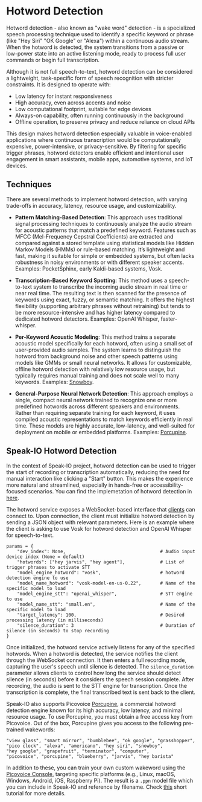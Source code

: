 
# Hotword Detection

Hotword detection - also known as "wake word" detection - is a specialized speech processing technique used to identify a specific keyword or phrase (like "Hey Siri" "OK Google" or "Alexa") within a continuous audio stream. When the hotword is detected, the system transitions from a passive or low-power state into an active listening mode, ready to process full user commands or begin full transcription.

Although it is not full speech-to-text, hotword detection can be considered a lightweight, task-specific form of speech recognition with stricter constraints. It is designed to operate with:

- Low latency for instant responsiveness
- High accuracy, even across accents and noise
- Low computational footprint, suitable for edge devices
- Always-on capability, often running continuously in the background
- Offline operation, to preserve privacy and reduce reliance on cloud APIs

This design makes hotword detection especially valuable in voice-enabled applications where continuous transcription would be computationally expensive, power-intensive, or privacy-sensitive. By filtering for specific trigger phrases, hotword detectors enable efficient and intentional user engagement in smart assistants, mobile apps, automotive systems, and IoT devices.

## Techniques

There are several methods to implement hotword detection, with varying trade-offs in accuracy, latency, resource usage, and customizability.

- **Pattern Matching-Based Detection**: This approach uses traditional signal processing techniques to continuously analyze the audio stream for acoustic patterns that match a predefined keyword. Features such as MFCC (Mel-Frequency Cepstral Coefficients) are extracted and compared against a stored template using statistical models like Hidden Markov Models (HMMs) or rule-based matching. It’s lightweight and fast, making it suitable for simple or embedded systems, but often lacks robustness in noisy environments or with different speaker accents. Examples: PocketSphinx, early Kaldi-based systems, Vosk.

- **Transcription-Based Keyword Spotting**: This method uses a speech-to-text system to transcribe the incoming audio stream in real time or near real time. The resulting text is then scanned for the presence of keywords using exact, fuzzy, or semantic matching. It offers the highest flexibility (supporting arbitrary phrases without retraining) but tends to be more resource-intensive and has higher latency compared to dedicated hotword detectors. Examples: OpenAI Whisper, faster-whisper.

- **Per-Keyword Acoustic Modeling**: This method trains a separate acoustic model specifically for each hotword, often using a small set of user-provided audio samples. The system learns to distinguish the hotword from background noise and other speech patterns using models like GMMs or small neural networks. It allows for customizable, offline hotword detection with relatively low resource usage, but typically requires manual training and does not scale well to many keywords. Examples: [Snowboy](https://github.com/Kitt-AI/snowboy).

- **General-Purpose Neural Network Detection**: This approach employs a single, compact neural network trained to recognize one or more predefined hotwords across different speakers and environments. Rather than requiring separate training for each keyword, it uses compiled acoustic representations to match keywords efficiently in real time. These models are highly accurate, low-latency, and well-suited for deployment on mobile or embedded platforms. Examples: [Porcupine](https://github.com/Picovoice/porcupine).

## Speak-IO Hotword Detection

In the context of Speak-IO project, hotword detection can be used to trigger the start of recording or transcription automatically, reducing the need for manual interaction like clicking a "Start" button. This makes the experience more natural and streamlined, especially in hands-free or accessibility-focused scenarios. You can find the implemetation of hotword detection in [here](main.py).

The hotword service exposes a WebSocket-based interface that [clients](client.py) can connect to. Upon connection, the client must initialize hotword detection by sending a JSON object with relevant parameters. Here is an example where the client is asking to use Vosk for hotword detection and OpenAI Whisper for speech-to-text.

    params = {
        "dev_index": None,                                   # Audio input device index (None = default)
        "hotwords": ["hey jarvis", "hey agent"],             # List of trigger phrases to activate STT
        "model_engine_hotword": "vosk",                      # hotword detection engine to use
        "model_name_hotword": "vosk-model-en-us-0.22",       # Name of the specific model to load
        "model_engine_stt": "openai_whisper",                # STT engine to use
        "model_name_stt": "small.en",                        # Name of the specific model to load
        "target_latency": 100,                               # Desired processing latency (in milliseconds)
        "silence_duration": 3                                # Duration of silence (in seconds) to stop recording
    }

Once initialized, the hotword service actively listens for any of the specified hotwords. When a hotword is detected, the service notifies the client through the WebSocket connection. It then enters a full recording mode, capturing the user's speech until silence is detected. The `silence_duration` parameter allows clients to control how long the service should detect silence (in seconds) before it considers the speech session complete. After recording, the audio is sent to the STT engine for transcription. Once the transcription is complete, the final transcribed text is sent back to the client.

Speak-IO also supports Picovoice [Porcupine](https://github.com/Picovoice/porcupine), a commercial hotword detection engine known for its high accuracy, low latency, and minimal resource usage. To use Porcupine, you must obtain a free access key from Picovoice. Out of the box, Porcupine gives you access to the following pre-trained wakewords:

    "view glass", "smart mirror", "bumblebee", "ok google", "grasshopper",
    "pico clock", "alexa", "americano", "hey siri", "snowboy",
    "hey google", "grapefruit", "terminator", "computer",
    "picovoice", "porcupine", "blueberry", "jarvis", "hey barista"

In addition to these, you can train your own custom wakeword using the [Picovoice Console](https://console.picovoice.ai/), targeting specific platforms (e.g., Linux, macOS, Windows, Android, iOS, Raspberry Pi). The result is a `.ppn` model file which you can include in Speak-IO and reference by filename. Check [this](https://youtu.be/T6jxYRSyF2w) short tutorial for more details.
